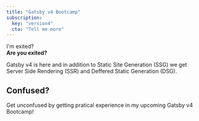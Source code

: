 ```yaml
---
title: "Gatsby v4 Bootcamp"
subscription:
  key: "version4"
  cta: "Tell me more"
---
```


I'm exited?  
**Are you exited?**

Gatsby v4 is here and in addition to Static Site Generation (SSG) we get Server Side Rendering (SSR) and Deffered Static Generation (DSG).

## Confused?

Get unconfused by getting pratical experience in my upcoming Gatsby v4 Bootcamp!
